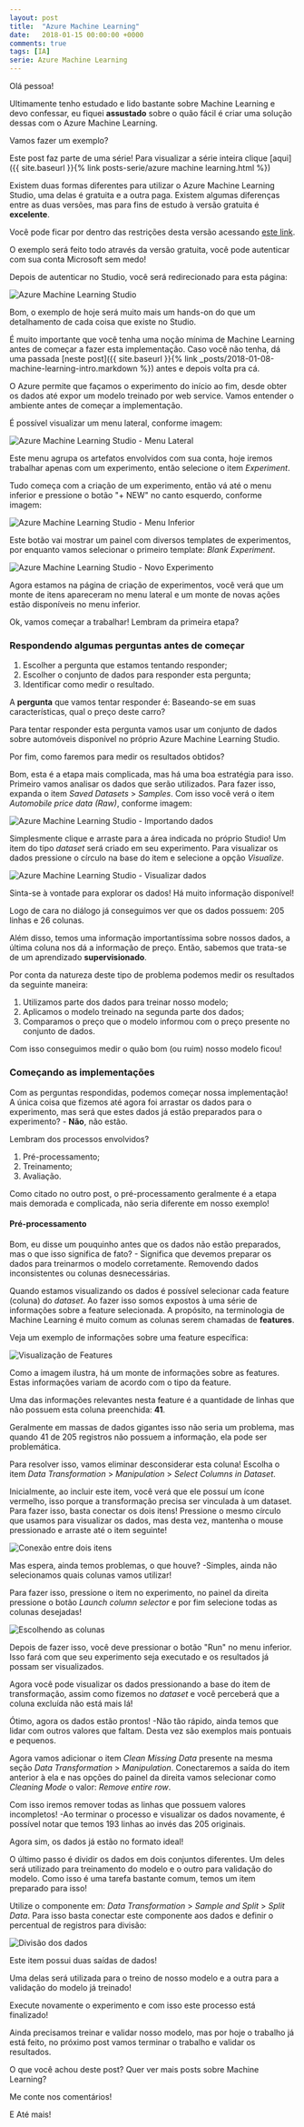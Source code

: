 ```yaml
---
layout: post
title:  "Azure Machine Learning"
date:   2018-01-15 00:00:00 +0000
comments: true
tags: [IA]
serie: Azure Machine Learning
---
```


Olá pessoa!

Ultimamente tenho estudado e lido bastante sobre Machine Learning e devo confessar, eu fiquei **assustado** sobre o quão fácil é criar uma solução dessas com o Azure Machine Learning.

Vamos fazer um exemplo?
<!--more-->

Este post faz parte de uma série! Para visualizar a série inteira clique [aqui]({{ site.baseurl }}{% link posts-serie/azure machine learning.html %})

Existem duas formas diferentes para utilizar o Azure Machine Learning Studio, uma delas é gratuita e a outra paga. Existem algumas diferenças entre as duas versões, mas para fins de estudo à versão gratuita é **excelente**.

Você pode ficar por dentro das restrições desta versão acessando [este link](https://azure.microsoft.com/en-us/pricing/details/machine-learning-studio/).

O exemplo será feito todo através da versão gratuita, você pode autenticar com sua conta Microsoft sem medo!

Depois de autenticar no Studio, você será redirecionado para esta página:

![Azure Machine Learning Studio](https://i.imgur.com/8CEc1N2.jpg)

Bom, o exemplo de hoje será muito mais um hands-on do que um detalhamento de cada coisa que existe no Studio.

É muito importante que você tenha uma noção mínima de Machine Learning antes de começar a fazer esta implementação. Caso você não tenha, dá uma passada [neste post]({{ site.baseurl }}{% link _posts/2018-01-08-machine-learning-intro.markdown %}) antes e depois volta pra cá.

O Azure permite que façamos o experimento do início ao fim, desde obter os dados até expor um modelo treinado por web service. Vamos entender o ambiente antes de começar a implementação.

É possível visualizar um menu lateral, conforme imagem:

![Azure Machine Learning Studio - Menu Lateral](https://i.imgur.com/iw5ADTw.jpg)

Este menu agrupa os artefatos envolvidos com sua conta, hoje iremos trabalhar apenas com um experimento, então selecione o item *Experiment*.

Tudo começa com a criação de um experimento, então vá até o menu inferior e pressione o botão "+ NEW" no canto esquerdo, conforme imagem:

![Azure Machine Learning Studio - Menu Inferior](https://i.imgur.com/hfewW74.jpg)

Este botão vai mostrar um painel com diversos templates de experimentos, por enquanto vamos selecionar o primeiro template: *Blank Experiment*.

![Azure Machine Learning Studio - Novo Experimento](https://i.imgur.com/wYuScpO.jpg)

Agora estamos na página de criação de experimentos, você verá que um monte de itens apareceram no menu lateral e um monte de novas ações estão disponíveis no menu inferior.

Ok, vamos começar a trabalhar! Lembram da primeira etapa?

### Respondendo algumas perguntas antes de começar

1. Escolher a pergunta que estamos tentando responder;
2. Escolher o conjunto de dados para responder esta pergunta;
3. Identificar como medir o resultado.

A **pergunta** que vamos tentar responder é: Baseando-se em suas características, qual o preço deste carro?

Para tentar responder esta pergunta vamos usar um conjunto de dados sobre automóveis disponível no próprio Azure Machine Learning Studio.

Por fim, como faremos para medir os resultados obtidos?

Bom, esta é a etapa mais complicada, mas há uma boa estratégia para isso. Primeiro vamos analisar os dados que serão utilizados. Para fazer isso, expanda o item *Saved Datasets* > *Samples*. Com isso você verá o item *Automobile price data (Raw)*, conforme imagem:

![Azure Machine Learning Studio - Importando dados](https://i.imgur.com/Bhwqwu6.jpg)

Simplesmente clique e arraste para a área indicada no próprio Studio! Um item do tipo *dataset* será criado em seu experimento. Para visualizar os dados pressione o círculo na base do item e selecione a opção *Visualize*.

![Azure Machine Learning Studio - Visualizar dados](https://i.imgur.com/HorUSZg.jpg)

Sinta-se à vontade para explorar os dados! Há muito informação disponível!

Logo de cara no diálogo já conseguimos ver que os dados possuem: 205 linhas e 26 colunas.

Além disso, temos uma informação importantíssima sobre nossos dados, a última coluna nos dá a informação de preço. Então, sabemos que trata-se de um aprendizado **supervisionado**.

Por conta da natureza deste tipo de problema podemos medir os resultados da seguinte maneira:

1. Utilizamos parte dos dados para treinar nosso modelo;
2. Aplicamos o modelo treinado na segunda parte dos dados;
3. Comparamos o preço que o modelo informou com o preço presente no conjunto de dados.

Com isso conseguimos medir o quão bom (ou ruim) nosso modelo ficou!

### Começando as implementações

Com as perguntas respondidas, podemos começar nossa implementação! A única coisa que fizemos até agora foi arrastar os dados para o experimento, mas será que estes dados já estão preparados para o experimento? - **Não**, não estão.

Lembram dos processos envolvidos?

1. Pré-processamento;
2. Treinamento;
3. Avaliação.

Como citado no outro post, o pré-processamento geralmente é a etapa mais demorada e complicada, não seria diferente em nosso exemplo!

#### Pré-processamento

Bom, eu disse um pouquinho antes que os dados não estão preparados, mas o que isso significa de fato? - Significa que devemos preparar os dados para treinarmos o modelo corretamente. Removendo dados inconsistentes ou colunas desnecessárias.

Quando estamos visualizando os dados é possível selecionar cada feature (coluna) do *dataset*. Ao fazer isso somos expostos à uma série de informações sobre a feature selecionada. A propósito, na terminologia de Machine Learning é muito comum as colunas serem chamadas de **features**.

Veja um exemplo de informações sobre uma feature específica:

![Visualização de Features](https://i.imgur.com/zy2ReY7.jpg)

Como a imagem ilustra, há um monte de informações sobre as features. Estas informações variam de acordo com o tipo da feature.

Uma das informações relevantes nesta feature é a quantidade de linhas que não possuem esta coluna preenchida: **41**.

Geralmente em massas de dados gigantes isso não seria um problema, mas quando 41 de 205 registros não possuem a informação, ela pode ser problemática.

Para resolver isso, vamos eliminar desconsiderar esta coluna! Escolha o item *Data Transformation* > *Manipulation* > *Select Columns in Dataset*.

Inicialmente, ao incluir este item, você verá que ele possuí um ícone vermelho, isso porque a transformação precisa ser vinculada à um dataset. Para fazer isso, basta conectar os dois itens! Pressione o mesmo círculo que usamos para visualizar os dados, mas desta vez, mantenha o mouse pressionado e arraste até o item seguinte!

![Conexão entre dois itens](https://i.imgur.com/IVRH8Yw.jpg)

Mas espera, ainda temos problemas, o que houve? -Simples, ainda não selecionamos quais colunas vamos utilizar!

Para fazer isso, pressione o item no experimento, no painel da direita pressione o botão *Launch column selector* e por fim selecione todas as colunas desejadas!

![Escolhendo as colunas](https://i.imgur.com/69AaV37.jpg)

Depois de fazer isso, você deve pressionar o botão "Run" no menu inferior. Isso fará com que seu experimento seja executado e os resultados já possam ser visualizados.

Agora você pode visualizar os dados pressionando a base do item de transformação, assim como fizemos no *dataset* e você perceberá que a coluna excluída não está mais lá!

Ótimo, agora os dados estão prontos! -Não tão rápido, ainda temos que lidar com outros valores que faltam. Desta vez são exemplos mais pontuais e pequenos.

Agora vamos adicionar o item *Clean Missing Data* presente na mesma seção *Data Transformation* > *Manipulation*. Conectaremos a saída do item anterior à ela e nas opções do painel da direita vamos selecionar como *Cleaning Mode* o valor: *Remove entire row*.

Com isso iremos remover todas as linhas que possuem valores incompletos! -Ao terminar o processo e visualizar os dados novamente, é possível notar que temos 193 linhas ao invés das 205 originais.

Agora sim, os dados já estão no formato ideal!

O último passo é dividir os dados em dois conjuntos diferentes. Um deles será utilizado para treinamento do modelo e o outro para validação do modelo. Como isso é uma tarefa bastante comum, temos um item preparado para isso!

Utilize o componente em: *Data Transformation* > *Sample and Split* > *Split Data*. Para isso basta conectar este componente aos dados e definir o percentual de registros para divisão:

![Divisão dos dados](https://i.imgur.com/EQudRma.png)

Este item possui duas saídas de dados! 

Uma delas será utilizada para o treino de nosso modelo e a outra para a validação do modelo já treinado!

Execute novamente o experimento e com isso este processo está finalizado!

Ainda precisamos treinar e validar nosso modelo, mas por hoje o trabalho já está feito, no próximo post vamos terminar o trabalho e validar os resultados.

O que você achou deste post? Quer ver mais posts sobre Machine Learning?

Me conte nos comentários!

E Até mais!